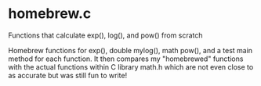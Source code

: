 # homebrew.c
Functions that calculate exp(), log(), and pow() from scratch

Homebrew functions for exp(), double mylog(),
math pow(), and a test main method for each function. It
then compares my "homebrewed" functions with the actual
functions within C library math.h which are not even
close to as accurate but was still fun to write!
